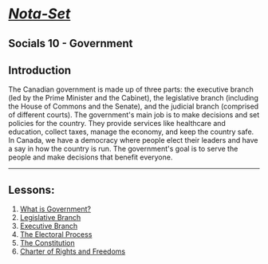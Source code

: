 # [***Nota-Set***](../index.md)
## Socials 10 - <i class="fa-solid fa-landmark-flag"></i> Government
## **Introduction**
The Canadian government is made up of three parts: the executive branch (led by the Prime Minister and the Cabinet), the legislative branch (including the House of Commons and the Senate), and the judicial branch (comprised of different courts). The government's main job is to make decisions and set policies for the country. They provide services like healthcare and education, collect taxes, manage the economy, and keep the country safe. In Canada, we have a democracy where people elect their leaders and have a say in how the country is run. The government's goal is to serve the people and make decisions that benefit everyone.

---

## **Lessons**:
1. [What is Government?](unav.md)
2. [Legislative Branch](unav.md)
3. [Executive Branch](Notes/Socials/Government/Lesson%203%20(The%20Executive%20Branch).html)
4. [The Electoral Process](Notes/Socials/Government/Lesson%204%20(Electoral%20Process%20%26%20Political%20Parties).html)
5. [The Constitution](Notes/Socials/Government/Lesson%205%20(The%20Constitution).html)
6. [Charter of Rights and Freedoms](Notes/Socials/Government/Lesson%206%20(Charter%20of%20Rights%20and%20Freedoms).html)

<link rel="stylesheet" href="https://cdnjs.cloudflare.com/ajax/libs/font-awesome/6.3.0/css/all.min.css">